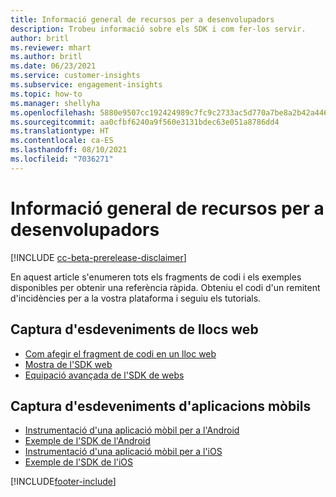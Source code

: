 ```yaml
---
title: Informació general de recursos per a desenvolupadors
description: Trobeu informació sobre els SDK i com fer-los servir.
author: britl
ms.reviewer: mhart
ms.author: britl
ms.date: 06/23/2021
ms.service: customer-insights
ms.subservice: engagement-insights
ms.topic: how-to
ms.manager: shellyha
ms.openlocfilehash: 5880e9507cc192424989c7fc9c2733ac5d770a7be8a2b42a446ffd8681fa7612
ms.sourcegitcommit: aa0cfbf6240a9f560e3131bdec63e051a8786dd4
ms.translationtype: HT
ms.contentlocale: ca-ES
ms.lasthandoff: 08/10/2021
ms.locfileid: "7036271"
---
```

# <a name="developer-resources-overview"></a>Informació general de recursos per a desenvolupadors

[!INCLUDE [cc-beta-prerelease-disclaimer](includes/cc-beta-prerelease-disclaimer.md)]

En aquest article s'enumeren tots els fragments de codi i els exemples disponibles per obtenir una referència ràpida. Obteniu el codi d'un remitent d'incidències per a la vostra plataforma i seguiu els tutorials. 

## <a name="capture-events-from-websites"></a>Captura d'esdeveniments de llocs web

- [Com afegir el fragment de codi en un lloc web](instrument-website.md)
- [Mostra de l'SDK web](websdk-sample.md)
- [Equipació avançada de l'SDK de webs](advanced-SDK-implementation.md)

## <a name="capture-events-from-mobile-apps"></a>Captura d'esdeveniments d'aplicacions mòbils

- [Instrumentació d'una aplicació mòbil per a l'Android](get-started-android.md)
- [Exemple de l'SDK de l'Android](androidsdk-sample.md)
- [Instrumentació d'una aplicació mòbil per a l'iOS](get-started-ios.md)
- [Exemple de l'SDK de l'iOS](iossdk-sample.md)

[!INCLUDE[footer-include](../includes/footer-banner.md)]